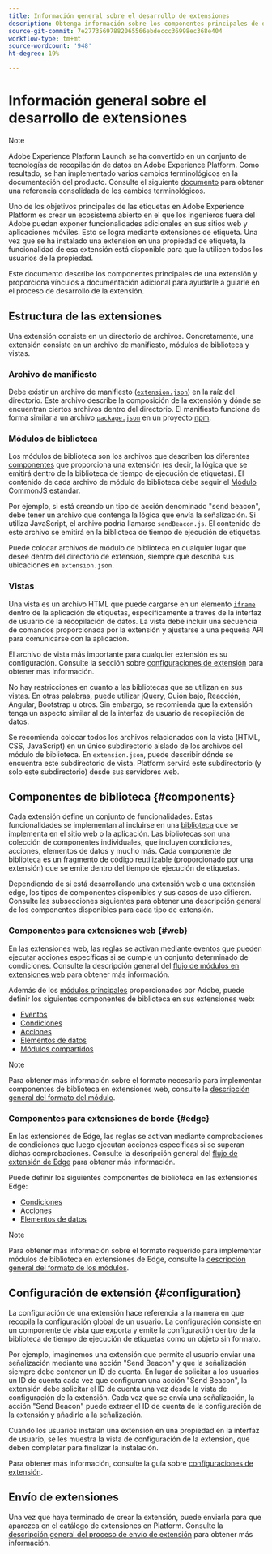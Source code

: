 ```yaml
---
title: Información general sobre el desarrollo de extensiones
description: Obtenga información sobre los componentes principales de diferentes tipos de extensión de etiquetas y el proceso de desarrollo de extensiones en Adobe Experience Platform.
source-git-commit: 7e27735697882065566ebdeccc36998ec368e404
workflow-type: tm+mt
source-wordcount: '948'
ht-degree: 19%

---
```


# Información general sobre el desarrollo de extensiones

>[!NOTE]
>
>Adobe Experience Platform Launch se ha convertido en un conjunto de tecnologías de recopilación de datos en Adobe Experience Platform. Como resultado, se han implementado varios cambios terminológicos en la documentación del producto. Consulte el siguiente [documento](../term-updates.md) para obtener una referencia consolidada de los cambios terminológicos.

Uno de los objetivos principales de las etiquetas en Adobe Experience Platform es crear un ecosistema abierto en el que los ingenieros fuera del Adobe puedan exponer funcionalidades adicionales en sus sitios web y aplicaciones móviles. Esto se logra mediante extensiones de etiqueta. Una vez que se ha instalado una extensión en una propiedad de etiqueta, la funcionalidad de esa extensión está disponible para que la utilicen todos los usuarios de la propiedad.

Este documento describe los componentes principales de una extensión y proporciona vínculos a documentación adicional para ayudarle a guiarle en el proceso de desarrollo de la extensión.

## Estructura de las extensiones

Una extensión consiste en un directorio de archivos. Concretamente, una extensión consiste en un archivo de manifiesto, módulos de biblioteca y vistas.

### Archivo de manifiesto

Debe existir un archivo de manifiesto ([`extension.json`](./manifest.md)) en la raíz del directorio. Este archivo describe la composición de la extensión y dónde se encuentran ciertos archivos dentro del directorio. El manifiesto funciona de forma similar a un archivo [`package.json`](https://docs.npmjs.com/files/package.json) en un proyecto [npm](https://www.npmjs.com/).

### Módulos de biblioteca

Los módulos de biblioteca son los archivos que describen los diferentes [componentes](#components) que proporciona una extensión (es decir, la lógica que se emitirá dentro de la biblioteca de tiempo de ejecución de etiquetas). El contenido de cada archivo de módulo de biblioteca debe seguir el [Módulo CommonJS estándar](http://wiki.commonjs.org/wiki/Modules/1.1.1).

Por ejemplo, si está creando un tipo de acción denominado &quot;send beacon&quot;, debe tener un archivo que contenga la lógica que envía la señalización. Si utiliza JavaScript, el archivo podría llamarse `sendBeacon.js`. El contenido de este archivo se emitirá en la biblioteca de tiempo de ejecución de etiquetas.

Puede colocar archivos de módulo de biblioteca en cualquier lugar que desee dentro del directorio de extensión, siempre que describa sus ubicaciones en `extension.json`.

### Vistas

Una vista es un archivo HTML que puede cargarse en un elemento [`iframe`](https://developer.mozilla.org/es-ES/docs/Web/HTML/Element/iframe) dentro de la aplicación de etiquetas, específicamente a través de la interfaz de usuario de la recopilación de datos. La vista debe incluir una secuencia de comandos proporcionada por la extensión y ajustarse a una pequeña API para comunicarse con la aplicación.

El archivo de vista más importante para cualquier extensión es su configuración. Consulte la sección sobre [configuraciones de extensión](#configuration) para obtener más información.

No hay restricciones en cuanto a las bibliotecas que se utilizan en sus vistas. En otras palabras, puede utilizar jQuery, Guión bajo, Reacción, Angular, Bootstrap u otros. Sin embargo, se recomienda que la extensión tenga un aspecto similar al de la interfaz de usuario de recopilación de datos.

Se recomienda colocar todos los archivos relacionados con la vista (HTML, CSS, JavaScript) en un único subdirectorio aislado de los archivos del módulo de biblioteca. En `extension.json`, puede describir dónde se encuentra este subdirectorio de vista. Platform servirá este subdirectorio (y solo este subdirectorio) desde sus servidores web.

## Componentes de biblioteca {#components}

Cada extensión define un conjunto de funcionalidades. Estas funcionalidades se implementan al incluirse en una [biblioteca](../ui/publishing/libraries.md) que se implementa en el sitio web o la aplicación. Las bibliotecas son una colección de componentes individuales, que incluyen condiciones, acciones, elementos de datos y mucho más. Cada componente de biblioteca es un fragmento de código reutilizable (proporcionado por una extensión) que se emite dentro del tiempo de ejecución de etiquetas.

Dependiendo de si está desarrollando una extensión web o una extensión edge, los tipos de componentes disponibles y sus casos de uso difieren. Consulte las subsecciones siguientes para obtener una descripción general de los componentes disponibles para cada tipo de extensión.

### Componentes para extensiones web {#web}

En las extensiones web, las reglas se activan mediante eventos que pueden ejecutar acciones específicas si se cumple un conjunto determinado de condiciones. Consulte la descripción general del [flujo de módulos en extensiones web](./web/flow.md) para obtener más información.

Además de los [módulos principales](./web/core.md) proporcionados por Adobe, puede definir los siguientes componentes de biblioteca en sus extensiones web:

* [Eventos](./web/event-types.md)
* [Condiciones](./web/condition-types.md)
* [Acciones](./web/action-types.md)
* [Elementos de datos](./web/data-element-types.md)
* [Módulos compartidos](./web/shared.md)

>[!NOTE]
>
>Para obtener más información sobre el formato necesario para implementar componentes de biblioteca en extensiones web, consulte la [descripción general del formato del módulo](./web/format.md).

### Componentes para extensiones de borde {#edge}

En las extensiones de Edge, las reglas se activan mediante comprobaciones de condiciones que luego ejecutan acciones específicas si se superan dichas comprobaciones. Consulte la descripción general del [flujo de extensión de Edge](./edge/flow.md) para obtener más información.

Puede definir los siguientes componentes de biblioteca en las extensiones Edge:

* [Condiciones](./edge/condition-types.md)
* [Acciones](./edge/action-types.md)
* [Elementos de datos](./edge/data-element-types.md)

>[!NOTE]
>
>Para obtener más información sobre el formato requerido para implementar módulos de biblioteca en extensiones de Edge, consulte la [descripción general del formato de los módulos](./edge/format.md).

## Configuración de extensión {#configuration}

La configuración de una extensión hace referencia a la manera en que recopila la configuración global de un usuario. La configuración consiste en un componente de vista que exporta y emite la configuración dentro de la biblioteca de tiempo de ejecución de etiquetas como un objeto sin formato.

Por ejemplo, imaginemos una extensión que permite al usuario enviar una señalización mediante una acción &quot;Send Beacon&quot; y que la señalización siempre debe contener un ID de cuenta. En lugar de solicitar a los usuarios un ID de cuenta cada vez que configuran una acción &quot;Send Beacon&quot;, la extensión debe solicitar el ID de cuenta una vez desde la vista de configuración de la extensión. Cada vez que se envía una señalización, la acción &quot;Send Beacon&quot; puede extraer el ID de cuenta de la configuración de la extensión y añadirlo a la señalización.

Cuando los usuarios instalan una extensión en una propiedad en la interfaz de usuario, se les muestra la vista de configuración de la extensión, que deben completar para finalizar la instalación.

Para obtener más información, consulte la guía sobre [configuraciones de extensión](./configuration.md).

## Envío de extensiones

Una vez que haya terminado de crear la extensión, puede enviarla para que aparezca en el catálogo de extensiones en Platform. Consulte la [descripción general del proceso de envío de extensión](./submit/overview.md) para obtener más información.